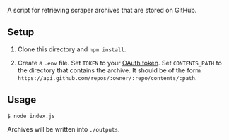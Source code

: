 A script for retrieving scraper archives that are stored on GitHub.

## Setup

1. Clone this directory and `npm install`.

2. Create a `.env` file. Set `TOKEN` to your [OAuth token](https://help.github.com/articles/creating-an-access-token-for-command-line-use). Set `CONTENTS_PATH` to the directory that contains the archive. It should be of the form `https://api.github.com/repos/:owner/:repo/contents/:path`.

## Usage

```
$ node index.js
```

Archives will be written into `./outputs`.
